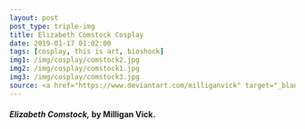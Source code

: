 ```yaml
---
layout: post
post_type: triple-img
title: Elizabeth Comstock Cosplay
date: 2019-01-17 01:02:00
tags: [cosplay, this is art, bioshock]
img1: /img/cosplay/comstock2.jpg
img2: /img/cosplay/comstock1.jpg
img3: /img/cosplay/comstock3.jpg
source: <a href="https://www.deviantart.com/milliganvick" target="_blank" rel="nofollow">Deviantart</a>
---
```

#### *Elizabeth Comstock,* by Milligan Vick.
